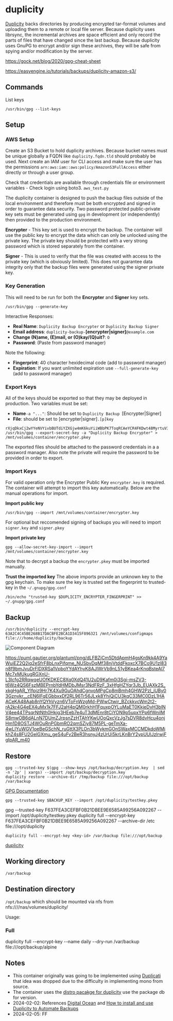 # duplicity

[Duplicity](https://duplicity.gitlab.io) backs directories by producing encrypted tar-format volumes and uploading them 
to a remote or local file server. Because duplicity uses librsync, the incremental archives are space efficient and only 
record the parts of files that have changed since the last backup. Because duplicity uses GnuPG to encrypt and/or sign 
these archives, they will be safe from spying and/or modification by the server.

https://gock.net/blog/2020/gpg-cheat-sheet

https://easyengine.io/tutorials/backups/duplicity-amazon-s3/

## Commands

List keys
```
/usr/bin/gpg --list-keys
```



## Setup

### AWS Setup

Create an S3 Bucket to hold duplicity archives. Because bucket names must be unique globally a FQDN like `duplicity.fqdn.tld` 
should probably be used. Next create an IAM user for CLI access and make sure the user has the permissions 
`arn:aws:iam::aws:policy/AmazonS3FullAccess` either directly or through a user group.

Check that credentials are available through credentials file or environment variables - Check login using boto3. `aws_test.py`



The duplicity container is designed to push the backup files outside of the local environment and therefore must be both encrypted and signed in order to guarantee data security. Two password protected public-private key sets must be generated using `gpg` in development (or independently) then provided to the production environment.

**Encrypter** - This key set is used to encrypt the backup.  The container will use the public key to encrypt the data which can only be unlocked using the private key. The private key should be protected with a very strong password which is stored separately from the container.

**Signer** - This is used to verify that the file was created with access to the private key (which is obviously limited).  This does not guarantee data integrity only that the backup files were generated using the signer private key.

### Key Generation

This will need to be run for both the **Encrypter** and **Signer** key sets.

```
/usr/bin/gpg --generate-key

```

Interactive Responses:
- **Real Name**: `Duplicity Backup Encrypter` or `Duplicity Backup Signer`
- **Email address**: `duplicity-backup-`**[encrypter|signer]**`@example.com`
- **Change (N)ame, (E)mail, or (O)kay/(Q)uit?**: `O`
- **Password**: (Paste from password manager)

Note the following:
- **Fingerprint**: 40 character hexidecimal code (add to password manager)
- **Expiration**: If you want unlimited expiration use `--full-generate-key` (add to password manager)

### Export Keys

All of the keys should be exported so that they may be deployed in production.  Two variables must be set:
- **Name**`-a "..."`: Should be set to `Duplicity Backup `[Encrypter|Signer]
- **File**: should be set to [encrypter|signer]`.[p]key`
 
```
rXjqDkxCj2wYYeNVYivbBUTdiYZXGjw4mK6kuYiiWBbPK7ToqRCAeYCR4FKDwt48MyrtuV3wo6NkPghxQQuCDecTbHFNEsioHbT2
/usr/bin/gpg --export-secret-key -a "Duplicity Backup Encrypter" > /mnt/volumes/container/encrypter.pkey
```

The exported files should be attached to the password credentials in a a password manager. Also note the private will require the password to be provided in order to export.

### Import Keys

For valid operation only the Encrypter Public Key `encrypter.key` is required. The container will attempt to import this key automatically. Below are the manual operations for import.

**Import public key**
```
/usr/bin/gpg --import /mnt/volumes/container/encrypter.key
```

For optional but reccomended signing of backups you will need to import `signer.key` and `signer.pkey`

**Import private key**
```
gpg --allow-secret-key-import --import /mnt/volumes/container/encrypter.key
```

Note that to decrypt a backup the `encrypter.pkey` must be imported manually.

**Trust the imported key**
The above imports provide an unknown key to the gpg keychain. To make sure the key is trusted set the fingerprint to trusted-key in the `~/.gnupg/gpg.conf`

```
/bin/echo "trusted-key $DUPLICITY_ENCRYPTER_FINGERPRINT" >> ~/.gnupg/gpg.conf
```

## Backup

```
/usr/bin/duplicity --encrypt-key 63A2C4C45BE268B17DACBFE2BCA1D3415F896321 /mnt/volumes/configmaps file:///home/duplicity/backup
```


![Component Diagram](https://puml.gautier.org/plantuml/png/dLDRQzim57xthr3DO0duyfAdCHPMEzqUqgqqZ3wC4HHPjKLqGpxEQhByzyftEqqsM5uidVDTT3ufDqmINYGKVOmMORG8T27u9-TcMjr6IW9zWRzqCPFKNEqBhIILr_XnAR5Wv5gNQgvACT2TzwWzZrtvpS-kZfio1oh-h6pBQCDokZtTga8cs9Gpp1dEFSJnZd8F7PTGQdhoq19mQillE9FxkTLue2PNyhXTlS3fZBDCQ4wC_UPM6-XRRcF_Fznse3h2OQHwgBv-hWYKPFBVfwebslJVIBVrLZe8WeRmI3a6fcIUCJtcD3JRdO7oqBDHmaErVKFx6ItG0ySIVjolVyqo09r_24DTLUor-JaadEs2b45Mx0AcxDNw7Joq6G03Jf7Rdmh53AS62-IZkD2S4GQbwpZzZRgaYyRrAbgtcQEZCvhDVIuagQQPeD0j9lj2exjHCwH0mbuqtDK8T-wWmH9pRNiLk5dvP6exzXLOuhGvN6jstrJGXXYceROiScl4v63h3xPZiQHFmB8ccrvYg9vnKvrMm5GMpQ9dL0sBFJadfuV7kvdxMvbz1NooNoPJTATuqWmIWj13C1CImIIhaucg1LehWljW3zXSOTdd0qpso7ZOJXM4XF2WU25eFYWvrLCSvzmTlAPIYpW7JDu2vlm2P1Bk63FcTaQHqcNNdn0xm2F5oKL07zTdGp9se1T1P-dOVmkfW8wp-VhzQRjUVLbzYsVpLm00)

https://puml.gautier.org/plantuml/png/dLFBZjCm5DtdApmH4gsKn9kk4A9YaWuiEZ2Q2iq2eSfrF8bLnxPifqme_NUSbvDqMf38njVtddFkoxcX7BCo9U1zl83n8f9bmJvuDrFlDXRSa1VpboYYdAYhyK8AJlWrVb9nL51yBKea4rKnqBsteAl7Mc7xMUkugRGXnU-L3Icfg2RRqwqeUOfKDKEC8Xq0XdQ41U2uD9Kafm0i3Sgi-msZV3-t6Wz4QS6FszMBEPrnbYdHMDbJMsr3NdFRzF_3xHfgHZYqr3Jb_EUAXk2S_xkgHgAR_Ylfpjz9Hr7K4Xu9GuOAhdCgnvoMPgCp8mBmh4GHW2PzI_iUBy03Gznykr__cEN6IFqEGbbxxDf2RL96Tr56JLxk8YhiQiCU3kqC33MC0DzL1HAACeKA48Aab8nYQYhVyzn6VToFnWzgMd-PWwCtwir_BZckkvcWm2t2-rA2kr4G4eEX4uMx1k7FFJ2aH4pQM0rkhH1FquxpOYLuMaET0KkjeDvH3blNV4ee44TPsqrNtNth0Hkig3HEeb7e4uT3dMEnr8tCiYON9p5upxYPp6fWnilMS8mwOB6dALnN7DUmZJrpsnZzHTAhYKwUOoQxcVzJg7sDVR8dvHcu4onjHm1D8OSTJ4WOuRnPGbmRO2qmSZiy87M5PL-geTmXa-4wLIYuWGV1oeBeGSchN_ruGttX3PLOn3bWykmGOnSWaxMCCMDkdoWMikhZ4s8FU2GelGXmu_geS4uFv2BeR3hsnyJ4zUrUi5krLKnBrY2ypUUlJzlrwjFgIpAR_m40
    
## Restore

```
gpg --trusted-key $(gpg --show-keys /opt/backup/decryption.key  | sed -n '2p' | xargs) --import /opt/backup/decryption.key
duplicity restore --archive-dir /tmp/backup file:///opt/backup /var/backup
```


[GPG Documentation](https://www.gnupg.org/documentation/manuals/gnupg/GPG-Configuration-Options.html)
```
gpg --trusted-key $BACKUP_KEY --import /opt/duplicity/testkey.pkey
```

gpg --trusted-key F637FEA3CEFBF0B21DBEE9E6585A99256A092267 --import /opt/duplicity/testkey.pkey
 duplicity full --encrypt-key F637FEA3CEFBF0B21DBEE9E6585A99256A092267  --archive-dir /etc file:///opt/duplicity
```
duplicity full --encrypt-key <key-id> /var/backup file:///opt/backup
```

[duplicity](https://linux.die.net/man/1/duplicity)

## Working directory
`/var/backup `

## Destination directory
`/opt/backup` which should be mounted via nfs from nfs:///<ip>/nas/volumes/duplicity/<container>

Usage: 
  
### Full
duplicity full --encrypt-key <id> --name daily --dry-run /var/backup file:///opt/backup/alpine
  
  
## Notes

- This container originally was going to be implemented using [Duplicati](https://www.duplicati.com) that idea was dropped due to the difficulty in implementing mono from source.
- The container uses the [distro pacakge for duplicity](https://pkgs.alpinelinux.org/packages?name=duplicity&branch=edge&repo=&arch=&maintainer=) use the package db for version.
- 2024-02-02: References [Digital Ocean](https://www.digitalocean.com/community/tutorials/how-to-use-duplicity-with-gpg-to-securely-automate-backups-on-ubuntu) and [How to install and use Duplicity to Automate Backups](https://www.webhi.com/how-to/setup-use-duplicity-automatic-backups/)
- 2024-02-05: FF




